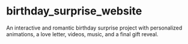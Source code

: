 # birthday_surprise_website
An interactive and romantic birthday surprise project with personalized animations, a love letter, videos, music, and a final gift reveal.
